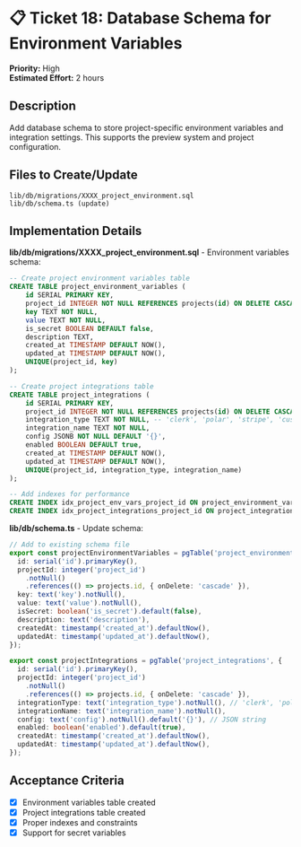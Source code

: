 # 📋 Ticket 18: Database Schema for Environment Variables

**Priority:** High  
**Estimated Effort:** 2 hours

## Description

Add database schema to store project-specific environment variables and integration settings. This supports the preview system and project configuration.

## Files to Create/Update

```
lib/db/migrations/XXXX_project_environment.sql
lib/db/schema.ts (update)
```

## Implementation Details

**lib/db/migrations/XXXX_project_environment.sql** - Environment variables schema:

```sql
-- Create project environment variables table
CREATE TABLE project_environment_variables (
    id SERIAL PRIMARY KEY,
    project_id INTEGER NOT NULL REFERENCES projects(id) ON DELETE CASCADE,
    key TEXT NOT NULL,
    value TEXT NOT NULL,
    is_secret BOOLEAN DEFAULT false,
    description TEXT,
    created_at TIMESTAMP DEFAULT NOW(),
    updated_at TIMESTAMP DEFAULT NOW(),
    UNIQUE(project_id, key)
);

-- Create project integrations table
CREATE TABLE project_integrations (
    id SERIAL PRIMARY KEY,
    project_id INTEGER NOT NULL REFERENCES projects(id) ON DELETE CASCADE,
    integration_type TEXT NOT NULL, -- 'clerk', 'polar', 'stripe', 'custom'
    integration_name TEXT NOT NULL,
    config JSONB NOT NULL DEFAULT '{}',
    enabled BOOLEAN DEFAULT true,
    created_at TIMESTAMP DEFAULT NOW(),
    updated_at TIMESTAMP DEFAULT NOW(),
    UNIQUE(project_id, integration_type, integration_name)
);

-- Add indexes for performance
CREATE INDEX idx_project_env_vars_project_id ON project_environment_variables(project_id);
CREATE INDEX idx_project_integrations_project_id ON project_integrations(project_id);
```

**lib/db/schema.ts** - Update schema:

```typescript
// Add to existing schema file
export const projectEnvironmentVariables = pgTable('project_environment_variables', {
  id: serial('id').primaryKey(),
  projectId: integer('project_id')
    .notNull()
    .references(() => projects.id, { onDelete: 'cascade' }),
  key: text('key').notNull(),
  value: text('value').notNull(),
  isSecret: boolean('is_secret').default(false),
  description: text('description'),
  createdAt: timestamp('created_at').defaultNow(),
  updatedAt: timestamp('updated_at').defaultNow(),
});

export const projectIntegrations = pgTable('project_integrations', {
  id: serial('id').primaryKey(),
  projectId: integer('project_id')
    .notNull()
    .references(() => projects.id, { onDelete: 'cascade' }),
  integrationType: text('integration_type').notNull(), // 'clerk', 'polar', 'stripe', 'custom'
  integrationName: text('integration_name').notNull(),
  config: text('config').notNull().default('{}'), // JSON string
  enabled: boolean('enabled').default(true),
  createdAt: timestamp('created_at').defaultNow(),
  updatedAt: timestamp('updated_at').defaultNow(),
});
```

## Acceptance Criteria

- [x] Environment variables table created
- [x] Project integrations table created
- [x] Proper indexes and constraints
- [x] Support for secret variables
